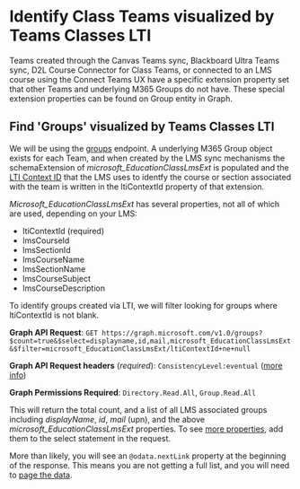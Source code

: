 # Identify Class Teams visualized by Teams Classes LTI
Teams created through the Canvas Teams sync, Blackboard Ultra Teams sync, D2L Course Connector for Class Teams, or connected to an LMS course using the Connect Teams UX have a specific extension property set that other Teams and underlying M365 Groups do not have. These special extension properties can be found on Group entity in Graph.

## Find 'Groups' visualized by Teams Classes LTI
We will be using the [groups](https://docs.microsoft.com/en-us/graph/api/group-list?view=graph-rest-1.0&tabs=http) endpoint. A underlying M365 Group object exists for each Team, and when created by the LMS sync mechanisms the schemaExtension of _microsoft_EducationClassLmsExt_ is populated and the [LTI Context ID](https://www.imsglobal.org/spec/lti/v1p3/#lti-context-variable) that the LMS uses to identfy the course or section associated with the team is written in the ltiContextId property of that extension.

_Microsoft_EducationClassLmsExt_ has several properties, not all of which are used, depending on your LMS:
- ltiContextId (required)
- lmsCourseId
- lmsSectionId
- lmsCourseName
- lmsSectionName
- lmsCourseSubject
- lmsCourseDescription

To identify groups created via LTI, we will filter looking for groups where ltiContextId is not blank.

**Graph API Request**: `GET https://graph.microsoft.com/v1.0/groups?$count=true&$select=displayname,id,mail,microsoft_EducationClassLmsExt&$filter=microsoft_EducationClassLmsExt/ltiContextId+ne+null`

**Graph API Request headers** (_required_): `ConsistencyLevel:eventual` ([more info](https://docs.microsoft.com/en-us/graph/aad-advanced-queries?view=graph-rest-1.0&tabs=http))

**Graph Permissions Required**: `Directory.Read.All`, `Group.Read.All`


This will return the total count, and a list of all LMS associated groups including _displayName_, _id_, _mail_ (upn), and the above _microsoft_EducationClassLmsExt_ properties. To see [more properties](https://docs.microsoft.com/en-us/graph/api/resources/group?view=graph-rest-1.0#properties), add them to the select statement in the request.

More than likely, you will see an `@odata.nextLink` property at the beginning of the response. This means you are not getting a full list, and you will need to [page the data](https://docs.microsoft.com/en-us/graph/paging).  

